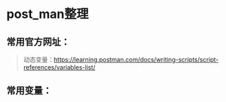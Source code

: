 # post_man整理

## 常用官方网址：

> 动态变量：https://learning.postman.com/docs/writing-scripts/script-references/variables-list/
>
> 
>
> 

## 常用变量：

> 